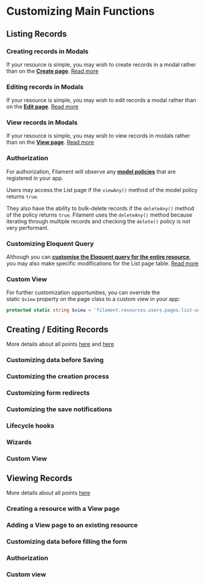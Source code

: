 # Customizing Main Functions

## Listing Records

### Creating records in Modals

If your resource is simple, you may wish to create records in a modal rather than on the **[Create page](https://filamentphp.com/docs/2.x/admin/resources/creating-records)**. [Read more](https://filamentphp.com/docs/2.x/admin/resources/listing-records#creating-records-in-modals)

### Editing records in Modals

If your resource is simple, you may wish to edit records a modal rather than on the **[Edit page](https://filamentphp.com/docs/2.x/admin/resources/editing-records)**. [Read more](https://filamentphp.com/docs/2.x/admin/resources/listing-records#editing-records-in-modals)

### View records in Modals

If your resource is simple, you may wish to view records in modals rather than on the **[View page](https://filamentphp.com/docs/2.x/admin/resources/viewing-records)**. [Read more](https://filamentphp.com/docs/2.x/admin/resources/listing-records#viewing-records-in-modals)

### Authorization

For authorization, Filament will observe any **[model policies](https://laravel.com/docs/authorization#creating-policies)** that are registered in your app.

Users may access the List page if the `viewAny()` method of the model policy returns `true`.

They also have the ability to bulk-delete records if the `deleteAny()` method of the policy returns `true`. Filament uses the `deleteAny()` method because iterating through multiple records and checking the `delete()` policy is not very performant.

### Customizing Eloquent Query

Although you can **[customise the Eloquent query for the entire resource](https://filamentphp.com/docs/2.x/admin/resources/getting-started#customising-the-eloquent-query)**, you may also make specific modifications for the List page table. [Read more](https://filamentphp.com/docs/2.x/admin/resources/listing-records#customising-the-eloquent-query)

### Custom View

For further customization opportunities, you can override the static `$view` property on the page class to a custom view in your app:

```php
protected static string $view = 'filament.resources.users.pages.list-users';
```

## Creating / Editing Records

More details about all points [here](https://filamentphp.com/docs/2.x/admin/resources/creating-records) and [here](https://filamentphp.com/docs/2.x/admin/resources/editing-records)

### Customizing data before Saving

### Customizing the creation process

### Customizing form redirects

### Customizing the save notifications

### Lifecycle hooks

### Wizards

### Custom View

## Viewing Records

More details about all points [here](https://filamentphp.com/docs/2.x/admin/resources/viewing-records)

### Creating a resource with a View page

### Adding a View page to an existing resource

### Customizing data before filling the form

### Authorization

### Custom view